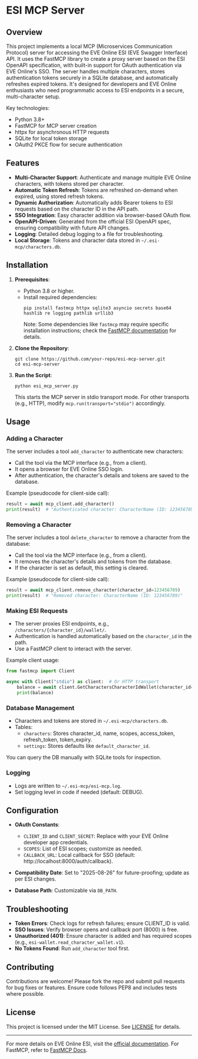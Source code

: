 # ESI MCP Server

## Overview

This project implements a local MCP (Microservices Communication Protocol) server for accessing the EVE Online ESI (EVE Swagger Interface) API. It uses the FastMCP library to create a proxy server based on the ESI OpenAPI specification, with built-in support for OAuth authentication via EVE Online's SSO. The server handles multiple characters, stores authentication tokens securely in a SQLite database, and automatically refreshes expired tokens. It's designed for developers and EVE Online enthusiasts who need programmatic access to ESI endpoints in a secure, multi-character setup.

Key technologies:
- Python 3.8+
- FastMCP for MCP server creation
- httpx for asynchronous HTTP requests
- SQLite for local token storage
- OAuth2 PKCE flow for secure authentication

## Features

- **Multi-Character Support**: Authenticate and manage multiple EVE Online characters, with tokens stored per character.
- **Automatic Token Refresh**: Tokens are refreshed on-demand when expired, using stored refresh tokens.
- **Dynamic Authorization**: Automatically adds Bearer tokens to ESI requests based on the character ID in the API path.
- **SSO Integration**: Easy character addition via browser-based OAuth flow.
- **OpenAPI-Driven**: Generated from the official ESI OpenAPI spec, ensuring compatibility with future API changes.
- **Logging**: Detailed debug logging to a file for troubleshooting.
- **Local Storage**: Tokens and character data stored in `~/.esi-mcp/characters.db`.

## Installation

1. **Prerequisites**:
   - Python 3.8 or higher.
   - Install required dependencies:
     ```
     pip install fastmcp httpx sqlite3 asyncio secrets base64 hashlib re logging pathlib urllib3
     ```
     Note: Some dependencies like `fastmcp` may require specific installation instructions; check the [FastMCP documentation](https://fastmcp.cloud/docs) for details.

2. **Clone the Repository**:
   ```
   git clone https://github.com/your-repo/esi-mcp-server.git
   cd esi-mcp-server
   ```

3. **Run the Script**:
   ```
   python esi_mcp_server.py
   ```
   This starts the MCP server in stdio transport mode. For other transports (e.g., HTTP), modify `mcp.run(transport="stdio")` accordingly.

## Usage

### Adding a Character
The server includes a tool `add_character` to authenticate new characters:
- Call the tool via the MCP interface (e.g., from a client).
- It opens a browser for EVE Online SSO login.
- After authentication, the character's details and tokens are saved to the database.

Example (pseudocode for client-side call):
```python
result = await mcp_client.add_character()
print(result)  # "Authenticated character: CharacterName (ID: 123456789)"
```
### Removing a Character
The server includes a tool `delete_character` to remove a character from the database:
- Call the tool via the MCP interface (e.g., from a client).
- It removes the character's details and tokens from the database.
- If the character is set as default, this setting is cleared.

Example (pseudocode for client-side call):
```python
result = await mcp_client.remove_character(character_id=123456789)
print(result)  # "Removed character: CharacterName (ID: 123456789)"
```

### Making ESI Requests
- The server proxies ESI endpoints, e.g., `/characters/{character_id}/wallet/`.
- Authentication is handled automatically based on the `character_id` in the path.
- Use a FastMCP client to interact with the server.

Example client usage:
```python
from fastmcp import Client

async with Client("stdio") as client:  # Or HTTP transport
    balance = await client.GetCharactersCharacterIdWallet(character_id=123456789)
    print(balance)
```

### Database Management
- Characters and tokens are stored in `~/.esi-mcp/characters.db`.
- Tables:
  - `characters`: Stores character_id, name, scopes, access_token, refresh_token, token_expiry.
  - `settings`: Stores defaults like `default_character_id`.

You can query the DB manually with SQLite tools for inspection.

### Logging
- Logs are written to `~/.esi-mcp/esi-mcp.log`.
- Set logging level in code if needed (default: DEBUG).

## Configuration

- **OAuth Constants**:
  - `CLIENT_ID` and `CLIENT_SECRET`: Replace with your EVE Online developer app credentials.
  - `SCOPES`: List of ESI scopes; customize as needed.
  - `CALLBACK_URL`: Local callback for SSO (default: http://localhost:8000/auth/callback).

- **Compatibility Date**: Set to "2025-08-26" for future-proofing; update as per ESI changes.

- **Database Path**: Customizable via `DB_PATH`.

## Troubleshooting

- **Token Errors**: Check logs for refresh failures; ensure CLIENT_ID is valid.
- **SSO Issues**: Verify browser opens and callback port (8000) is free.
- **Unauthorized (401)**: Ensure character is added and has required scopes (e.g., `esi-wallet.read_character_wallet.v1`).
- **No Tokens Found**: Run `add_character` tool first.

## Contributing

Contributions are welcome! Please fork the repo and submit pull requests for bug fixes or features. Ensure code follows PEP8 and includes tests where possible.

## License

This project is licensed under the MIT License. See [LICENSE](LICENSE) for details.

---

For more details on EVE Online ESI, visit the [official documentation](https://esi.evetech.net/ui). For FastMCP, refer to [FastMCP Docs](https://fastmcp.cloud/docs).